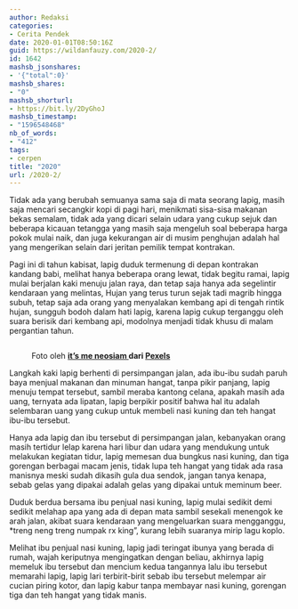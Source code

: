 ```yaml
---
author: Redaksi
categories:
- Cerita Pendek
date: 2020-01-01T08:50:16Z
guid: https://wildanfauzy.com/2020-2/
id: 1642
mashsb_jsonshares:
- '{"total":0}'
mashsb_shares:
- "0"
mashsb_shorturl:
- https://bit.ly/2DyGhoJ
mashsb_timestamp:
- "1596548468"
nb_of_words:
- "412"
tags:
- cerpen
title: "2020"
url: /2020-2/
---
```


Tidak ada yang berubah semuanya sama saja di mata seorang lapig, masih saja mencari secangkir kopi di pagi hari, menikmati sisa-sisa makanan bekas semalam, tidak ada yang dicari selain udara yang cukup sejuk dan beberapa kicauan tetangga yang masih saja mengeluh soal beberapa harga pokok mulai naik, dan juga kekurangan air di musim penghujan adalah hal yang mengerikan selain dari jeritan pemilik tempat kontrakan.

Pagi ini di tahun kabisat, lapig duduk termenung di depan kontrakan kandang babi, melihat hanya beberapa orang lewat, tidak begitu ramai, lapig mulai berjalan kaki menuju jalan raya, dan tetap saja hanya ada segelintir kendaraan yang melintas, Hujan yang terus turun sejak tadi magrib hingga subuh, tetap saja ada orang yang menyalakan kembang api di tengah rintik hujan, sungguh bodoh dalam hati lapig, karena lapig cukup terganggu oleh suara berisik dari kembang api, modolnya menjadi tidak khusu di malam pergantian tahun.<figure class="wp-block-image size-large">

<img src="https://wildanfauzyart.files.wordpress.com/2020/04/ec86f-asian-food-beans-cuisine-culture-618491.jpg?w=768&#038;h=658" alt="" class="wp-image-1641" data-recalc-dims="1" /> <figcaption>Foto oleh&nbsp;**[it&#8217;s me neosiam&nbsp;](https://www.pexels.com/id-id/@neo8iam?utm_content=attributionCopyText&utm_medium=referral&utm_source=pexels)**dari&nbsp;**[Pexels](https://www.pexels.com/id-id/foto/biji-bijian-budaya-buncis-diskon-618491/?utm_content=attributionCopyText&utm_medium=referral&utm_source=pexels)**</figcaption></figure> 

Langkah kaki lapig berhenti di persimpangan jalan, ada ibu-ibu sudah paruh baya menjual makanan dan minuman hangat, tanpa pikir panjang, lapig menuju tempat tersebut, sambil meraba kantong celana, apakah masih ada uang, ternyata ada lipatan, lapig berpikir positif bahwa hal itu adalah selembaran uang yang cukup untuk membeli nasi kuning dan teh hangat ibu-ibu tersebut.

Hanya ada lapig dan ibu tersebut di persimpangan jalan, kebanyakan orang masih tertidur lelap karena hari libur dan udara yang mendukung untuk melakukan kegiatan tidur, lapig memesan dua bungkus nasi kuning, dan tiga gorengan berbagai macam jenis, tidak lupa teh hangat yang tidak ada rasa manisnya meski sudah dikasih gula dua sendok, jangan tanya kenapa, sebab gelas yang dipakai adalah gelas yang dipakai untuk meminum beer.

Duduk berdua bersama ibu penjual nasi kuning, lapig mulai sedikit demi sedikit melahap apa yang ada di depan mata sambil sesekali menengok ke arah jalan, akibat suara kendaraan yang mengeluarkan suara mengganggu, *treng neng treng numpak rx king&#8221;, kurang lebih suaranya mirip lagu koplo.

Melihat ibu penjual nasi kuning, lapig jadi teringat ibunya yang berada di rumah, wajah keriputnya mengingatkan dengan beliau, akhirnya lapig memeluk ibu tersebut dan mencium kedua tangannya lalu ibu tersebut memarahi lapig, lapig lari terbirit-birit sebab ibu tersebut melempar air cucian piring kotor, dan lapig kabur tanpa membayar nasi kuning, gorengan tiga dan teh hangat yang tidak manis.